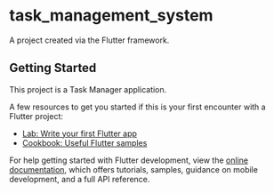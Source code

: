 # task_management_system

A project created via the Flutter framework.

## Getting Started

This project is a Task Manager application.

A few resources to get you started if this is your first encounter with a Flutter project:

- [Lab: Write your first Flutter app](https://docs.flutter.dev/get-started/codelab)
- [Cookbook: Useful Flutter samples](https://docs.flutter.dev/cookbook)

For help getting started with Flutter development, view the
[online documentation](https://docs.flutter.dev/), which offers tutorials,
samples, guidance on mobile development, and a full API reference.
